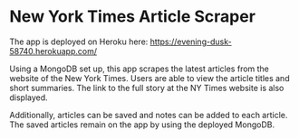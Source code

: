 # New York Times Article Scraper

The app is deployed on Heroku here: https://evening-dusk-58740.herokuapp.com/

Using a MongoDB set up, this app scrapes the latest articles from the website of the New York Times. Users are able to view the article titles and short summaries. The link to the full story at the NY Times website is also displayed. 

Additionally, articles can be saved and notes can be added to each article. The saved articles remain on the app by using the deployed MongoDB. 
